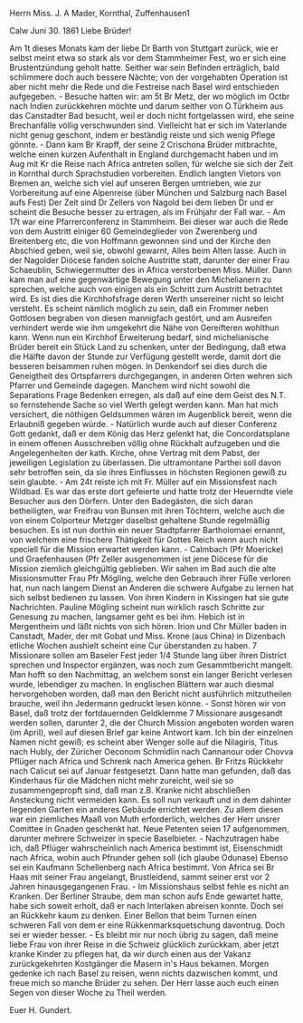Herrn Miss. J. A Mader, Kornthal, Zuffenhausen1

 Calw Juni 30. 1861
Liebe Brüder!

Am 1t dieses Monats kam der liebe Dr Barth von Stuttgart zurück, wie er selbst meint etwa so stark als vor dem Stammheimer Fest, wo er sich eine Brustentzündung geholt hatte. Seither war sein Befinden erträglich, bald schlimmere doch auch bessere Nächte; von der vorgehabten Operation ist aber nicht mehr die Rede und die Festreise nach Basel wird entschieden aufgegeben. - Besuche hatten wir: am 5t Br Metz, der wo möglich im Octbr nach Indien zurückkehren möchte und darum seither von O.Türkheim aus das Canstadter Bad besucht, weil er doch nicht fortgelassen wird, ehe seine Brechanfälle völlig verschwunden sind. Vielleicht hat er sich im Vaterlande nicht genug geschont, indem er beständig reiste und sich wenig Pflege gönnte. - Dann kam Br Krapff, der seine 2 Crischona Brüder mitbrachte, welche einen kurzen Aufenthalt in England durchgemacht haben und im Aug mit Kr die Reise nach Africa antreten sollen, für welche sie sich der Zeit in Kornthal durch Sprachstudien vorbereiten. Endlich langten Vietors von Bremen an, welche sich viel auf unseren Bergen umtrieben, wie zur Vorbereitung auf eine Alpenreise (über München und Salzburg nach Basel aufs Fest) Der Zeit sind Dr Zellers von Nagold bei dem lieben Dr und er scheint die Besuche besser zu ertragen, als im Frühjahr der Fall war. - Am 17t war eine Pfarrerconferenz in Stammheim. Bei dieser war auch die Rede von dem Austritt einiger 60 Gemeindeglieder von Zwerenberg und Breitenberg etc, die von Hoffmann gewonnen sind und der Kirche den Abschied geben, weil sie, obwohl gewarnt, Alles beim Alten lasse. Auch in der Nagolder Diöcese fanden solche Austritte statt, darunter der einer Frau Schaeublin, Schwiegermutter des in Africa verstorbenen Miss. Müller. Dann kam man auf eine gegenwärtige Bewegung unter den Michelianern zu sprechen, welche auch von einigen als ein Schritt zum Austritt betrachtet wird. Es ist dies die Kirchhofsfrage deren Werth unsereiner nicht so leicht versteht. Es scheint nämlich möglich zu sein, daß ein Frommer neben Gottlosen begraben von diesen mannigfach gestört, und am Ausreifen verhindert werde wie ihm umgekehrt die Nähe von Gereifteren wohlthun kann. Wenn nun ein Kirchhof Erweiterung bedarf, sind michelianische Brüder bereit ein Stück Land zu schenken, unter der Bedingung, daß etwa die Hälfte davon der Stunde zur Verfügung gestellt werde, damit dort die besseren beisammen ruhen mögen. In Denkendorf sei dies durch die Geneigtheit des Ortspfarrers durchgegangen, in anderen Orten wehren sich Pfarrer und Gemeinde dagegen. Manchem wird nicht sowohl die Separations Frage Bedenken erregen, als daß auf eine dem Geist des N.T. so fernstehende Sache so viel Werth gelegt werden kann. Man hat mich versichert, die nöthigen Geldsummen wären im Augenblick bereit, wenn die Erlaubniß gegeben würde. - Natürlich wurde auch auf dieser Conferenz Gott gedankt, daß er dem König das Herz gelenkt hat, die Concordatsplane in einem offenen Ausschreiben völlig ohne Rückhalt aufzugeben und die Angelegenheiten der kath. Kirche, ohne Vertrag mit dem Pabst, der jeweiligen Legislation zu überlassen. Die ultramontane Parthei soll davon sehr betroffen sein, da sie ihres Einflusses in höchsten Regionen gewiß zu sein glaubte. - Am 24t reiste ich mit Fr. Müller auf ein Missionsfest nach Wildbad. Es war das erste dort gefeierte und hatte trotz der Heuerndte viele Besucher aus den Dörfern. Unter den Badegästen, die sich daran betheiligten, war Freifrau von Bunsen mit ihren Töchtern, welche auch die von einem Colporteur Metzger daselbst gehaltene Stunde regelmäßig besuchen. Es ist nun dorthin ein neuer Stadtpfarrer Bartholomaei ernannt, von welchem eine frischere Thätigkeit für Gottes Reich wenn auch nicht speciell für die Mission erwartet werden kann. - Calmbach (Pfr Moericke) und Graefenhausen (Pfr Zeller ausgenommen ist jene Diöcese für die Mission ziemlich gleichgültig geblieben. Wir sahen im Bad auch die alte Missionsmutter Frau Pfr Mögling, welche den Gebrauch ihrer Füße verloren hat, nun nach langem Dienst an Anderen die schwere Aufgabe zu lernen hat sich selbst bedienen zu lassen. Von ihren Kindern in Kissingen hat sie gute Nachrichten. Pauline Mögling scheint nun wirklich rasch Schritte zur Genesung zu machen, langsamer geht es bei ihm. Hebich ist in Mergentheim und läßt nichts von sich hören. Irion und Chr Müller baden in Canstadt, Mader, der mit Gobat und Miss. Krone (aus China) in Dizenbach etliche Wochen aushielt scheint eine Cur überstanden zu haben. 7 Missionare sollen am Baseler Fest jeder 1/4 Stunde lang über ihren District sprechen und Inspector ergänzen, was noch zum Gesammtbericht mangelt. Man hofft so den Nachmittag, an welchem sonst ein langer Bericht verlesen wurde, lebendiger zu machen. In englischen Blättern war auch diesmal hervorgehoben worden, daß man den Bericht nicht ausführlich mitzutheilen brauche, weil ihn Jedermann gedruckt lesen könne. - Sonst hören wir von Basel, daß trotz der fortdauernden Geldklemme 7 Missionare ausgesandt werden sollen, darunter 2, die der Church Mission angeboten worden waren (im April), weil auf diesen Brief gar keine Antwort kam. Ich bin der einzelnen Namen nicht gewiß; es scheint aber Wenger solle auf die Nilagiris, Titus nach Hubly, der Züricher Oeconom Schmidlin nach Cannanour oder Chovva Pflüger nach Africa und Schrenk nach America gehen. Br Fritzs Rückkehr nach Calicut sei auf Januar festgesetzt. Dann hatte man gefunden, daß das Kinderhaus für die Mädchen nicht mehr zureicht, weil sie so zusammengepropft sind, daß man z.B. Kranke nicht abschließen Ansteckung nicht vermeiden kann. Es soll nun verkauft und in dem dahinter liegenden Garten ein anderes Gebäude errichtet werden. Zu allem diesen war ein ziemliches Maaß von Muth erforderlich, welches der Herr unsrer Comittee in Gnaden geschenkt hat. Neue Petenten seien 17 aufgenommen, darunter mehrere Schweizer in specie Baselbieter. - Nachzutragen habe ich, daß Pflüger wahrscheinlich nach America bestimmt ist, Eisenschmidt nach Africa, wohin auch Pfrunder gehen soll (ich glaube Odunase) Ebenso sei ein Kaufmann Schellenberg nach Africa bestimmt. Von Africa sei Br Haas mit seiner Frau angelangt, Brustleidend, sammt seiner erst vor 2 Jahren hinausgegangenen Frau. - Im Missionshaus selbst fehle es nicht an Kranken. Der Berliner Straube, dem man schon aufs Ende gewartet hatte, habe sich soweit erholt, daß er nach Interlaken abreisen konnte. Doch sei an Rückkehr kaum zu denken. Einer Bellon that beim Turnen einen schweren Fall von dem er eine Rükkenmarksquetschung davontrug. Doch sei er wieder besser. - Es bleibt mir nur noch übrig zu sagen, daß meine liebe Frau von ihrer Reise in die Schweiz glücklich zurückkam, aber jetzt kranke Kinder zu pflegen hat, da wir durch einen aus der Vakanz zurückgekehrten Kostgänger die Masern in's Haus bekamen. Morgen gedenke ich nach Basel zu reisen, wenn nichts dazwischen kommt, und freue mich so manche Brüder zu sehen. Der Herr lasse auch euch einen Segen von dieser Woche zu Theil werden.

 Euer
 H. Gundert.
